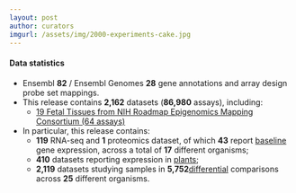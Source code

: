 ```yaml
---
layout: post
author: curators
imgurl: /assets/img/2000-experiments-cake.jpg
---
```


#### Data statistics

- Ensembl **82** / Ensembl Genomes **28** gene annotations and array design probe set mappings.
- This release contains **2,162** datasets (**86,980** assays), including:
    - [19 Fetal Tissues from NIH Roadmap Epigenomics Mapping Consortium (64 assays)](https://www.ebi.ac.uk/gxa/experiments/E-MTAB-3871)
- In particular, this release contains:
    - **119** RNA-seq and **1** proteomics dataset, of which **43** report [baseline](https://www.ebi.ac.uk/gxa/baseline/experiments) gene expression, across a total of **17** different organisms;
    - **410** datasets reporting expression in [plants](https://www.ebi.ac.uk/gxa/plant/experiments);
    - **2,119** datasets studying samples in **5,752**[differential](https://www.ebi.ac.uk/gxa/help/index.html#differential-expression) comparisons across **25** different organisms.